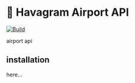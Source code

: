 # 🚀 Havagram Airport API
[![Build](https://github.com/mbudak/havagram-airport-api/workflows/CI/badge.svg)](https://github.com/mbudak/havagram-airport-api)

airport api

## installation
here...
